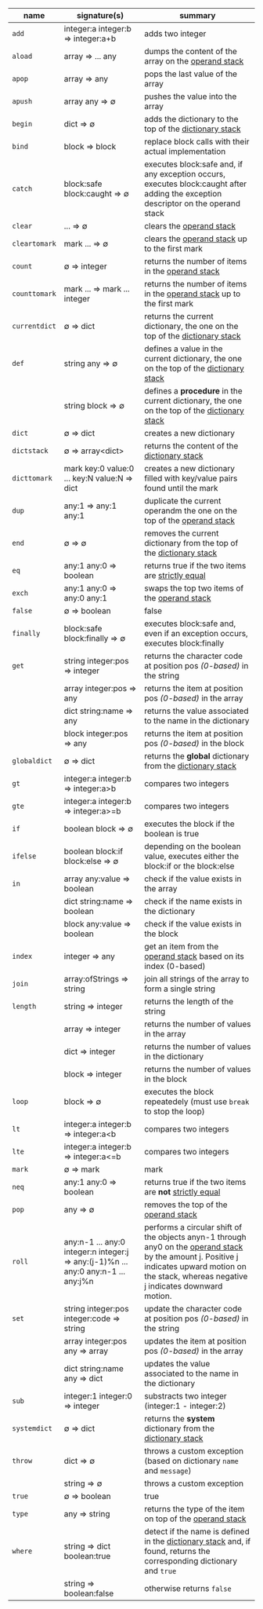 | **name** | **signature(s)** | **summary** |
|---|---|---|
| `add` | integer:a integer:b ⇒ integer:a+b | adds two integer |
| `aload` | array ⇒ ... any | dumps the content of the array on the [operand stack][operand stack] |
| `apop` | array ⇒ any | pops the last value of the array |
| `apush` | array any ⇒ ∅ | pushes the value into the array |
| `begin` | dict ⇒ ∅ | adds the dictionary to the top of the [dictionary stack][dictionary stack] |
| `bind` | block ⇒ block | replace block calls with their actual implementation |
| `catch` | block:safe block:caught ⇒ ∅ | executes block:safe and, if any exception occurs, executes block:caught after adding the exception descriptor on the operand stack |
| `clear` | ... ⇒ ∅ | clears the [operand stack][operand stack] |
| `cleartomark` | mark ... ⇒ ∅ | clears the [operand stack][operand stack] up to the first mark |
| `count` | ∅ ⇒ integer | returns the number of items in the [operand stack][operand stack] |
| `counttomark` | mark ... ⇒ mark ... integer | returns the number of items in the [operand stack][operand stack] up to the first mark |
| `currentdict` | ∅ ⇒ dict | returns the current dictionary, the one on the top of the [dictionary stack][dictionary stack] |
| `def` | string any ⇒ ∅ | defines a value in the current dictionary, the one on the top of the [dictionary stack][dictionary stack] |
| | string block ⇒ ∅ | defines a **procedure** in the current dictionary, the one on the top of the [dictionary stack][dictionary stack] |
| `dict` | ∅ ⇒ dict | creates a new dictionary |
| `dictstack` | ∅ ⇒ array&lt;dict&gt; | returns the content of the [dictionary stack][dictionary stack] |
| `dicttomark` | mark key:0 value:0 ... key:N value:N ⇒ dict | creates a new dictionary filled with key/value pairs found until the mark |
| `dup` | any:1 ⇒ any:1 any:1 | duplicate the current operandm the one on the top of the [operand stack][operand stack] |
| `end` | ∅ ⇒ ∅ | removes the current dictionary from the top of the [dictionary stack][dictionary stack] |
| `eq` | any:1 any:0 ⇒ boolean | returns true if the two items are [strictly equal][strict comparison] |
| `exch` | any:1 any:0 ⇒ any:0 any:1 | swaps the top two items of the [operand stack][operand stack] |
| `false` | ∅ ⇒ boolean | false |
| `finally` | block:safe block:finally ⇒ ∅ | executes block:safe and, even if an exception occurs, executes block:finally |
| `get` | string integer:pos ⇒ integer | returns the character code at position pos _(0-based)_ in the string |
|  | array integer:pos ⇒ any | returns the item at position pos _(0-based)_ in the array |
|  | dict string:name ⇒ any | returns the value associated to the name in the dictionary |
|  | block integer:pos ⇒ any | returns the item at position pos _(0-based)_ in the block |
| `globaldict` | ∅ ⇒ dict | returns the **global** dictionary from the [dictionary stack][dictionary stack] |
| `gt`  | integer:a integer:b ⇒ integer:a&gt;b | compares two integers |
| `gte`  | integer:a integer:b ⇒ integer:a&gt;=b | compares two integers |
| `if` | boolean block ⇒ ∅ | executes the block if the boolean is true |
| `ifelse` | boolean block:if block:else ⇒ ∅ | depending on the boolean value, executes either the block:if or the block:else |
| `in` | array any:value ⇒ boolean | check if the value exists in the array |
|  | dict string:name ⇒ boolean | check if the name exists in the dictionary |
|  | block any:value ⇒ boolean | check if the value exists in the block |
| `index` | integer ⇒ any | get an item from the [operand stack][operand stack] based on its index (0-based) |
| `join` | array:ofStrings => string | join all strings of the array to form a single string |
| `length` | string ⇒ integer | returns the length of the string|
|  | array ⇒ integer | returns the number of values in the array |
|  | dict ⇒ integer | returns the number of values in the dictionary |
|  | block ⇒ integer | returns the number of values in the block |
| `loop`  | block ⇒ ∅ | executes the block repeatedely (must use `break` to stop the loop) |
| `lt`  | integer:a integer:b ⇒ integer:a&lt;b | compares two integers |
| `lte`  | integer:a integer:b ⇒ integer:a&lt;=b | compares two integers |
| `mark`  | ∅ ⇒ mark | mark |
| `neq` | any:1 any:0 ⇒ boolean | returns true if the two items are **not** [strictly equal][strict comparison] |
| `pop`  | any ⇒ ∅ | removes the top of the [operand stack][operand stack] |
| `roll`  | any:n-1 ... any:0 integer:n integer:j ⇒ any:(j-1)%n ... any:0 any:n-1 ... any:j%n | performs a circular shift of the objects anyn-1 through any0 on the [operand stack][operand stack] by the amount j. Positive j indicates upward motion on the stack, whereas negative j indicates downward motion.
| `set` | string integer:pos integer:code ⇒ string | update the character code at position pos _(0-based)_ in the string |
|  | array integer:pos any ⇒ array | updates the item at position pos _(0-based)_ in the array |
|  | dict string:name any ⇒ dict | updates the value associated to the name in the dictionary |
| `sub` | integer:1 integer:0 ⇒ integer | substracts two integer (integer:1 - integer:2) |
| `systemdict` | ∅ ⇒ dict | returns the **system** dictionary from the [dictionary stack][dictionary stack] |
| `throw` | dict => ∅ | throws a custom exception (based on dictionary `name` and `message`) |
|  | string => ∅ | throws a custom exception |
| `true` | ∅ ⇒ boolean | true |
| `type` | any ⇒ string | returns the type of the item on top of the [operand stack][operand stack] |
| `where` | string ⇒ dict boolean:true | detect if the name is defined in the [dictionary stack][dictionary stack] and, if found, returns the corresponding dictionary and `true` |
|  | string ⇒ boolean:false | otherwise returns `false` |

[dictionary stack]: https://github.com/progbots/engine/blob/main/docs/README.md
[operand stack]: https://github.com/progbots/engine/blob/main/docs/README.md
[strict comparison]: https://github.com/progbots/engine/blob/main/docs/README.md
